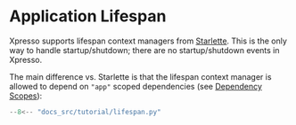 # Application Lifespan

Xpresso supports lifespan context managers from [Starlette].
This is the only way to handle startup/shutdown; there are no startup/shutdown events in Xpresso.

The main difference vs. Starlette is that the lifespan context manager is allowed to depend on `"app"` scoped dependencies (see [Dependency Scopes]):

```python hl_lines="16"
--8<-- "docs_src/tutorial/lifespan.py"
```

[Starlette]: https://www.starlette.io/events/
[Dependency Scopes]: ../tutorial/dependencies/scopes.md
